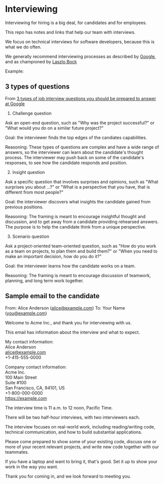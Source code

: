 # Interviewing

Interviewing for hiring is a big deal, for candidates and for employees.

This repo has notes and links that help our team with interviews.

We focus on technical interviews for software developers, because this is what we do often.

We generally recommend interviewing processes as described by [Google](https://google.com), and as championed by [Laszlo Bock](https://en.wikipedia.org/wiki/Laszlo_Bock)

Example:




## 3 types of questions

From [3 types of job interview questions you should be prepared to answer at Google](https://www.cnbc.com/2018/05/25/3-types-of-questions-google-asks-in-a-job-interview.html)

1. Challenge question

Ask an open-end question, such as "Why was the project successful?" or "What would you do on a similar future project?"

Goal: the interviewer finds the top edges of the candiates capabilities.

Reasoning: These types of questions are complex and have a wide range of answers, so the interviewer can learn about the candidate's thought process. The interviewer may push back on some of the candidate's responses, to see how the candidate responds and position.


2. Insight question

Ask a specific question that involves surprises and opinions, such as "What surprises you about …?" or "What is a perspective that you have, that is different from most people?"

Goal: the interviewer discovers what insights the candidate gained from previous positions.

Reasoning: The framing is meant to encourage insightful thought and discussion, and to get away from a candidate providing rehearsed answers. The purpose is to help the candidate think from a unique perspective.


3. Scenario question

Ask a project-oriented team-oriented question, such as "How do you work as a team on projects, to plan them and build them?" or "When you need to make an important decision, how do you do it?"

Goal: the interviewer learns how the candidate works on a team.

Reasoning: The framing is meant to encourage discussion of teamwork, planning, and long term work together.




## Sample email to the candidate

From: Alice Anderson (alice@example.com)
To: Your Name (you@example.com)

Welcome to Acme Inc., and thank you for interviewing with us.

This email has information about the interview and what to expect.

My contact information:<br>
Alice Anderson<br>
alice@example.com<br>
+1-415-555-0000
  
Company contact information:<br>
Acme Inc.<br>
100 Main Street<br>
Suite #100<br>
San Francisco, CA, 94101, US<br>
+1-800-000-0000<br>
https://example.com

The interview time is 11 a.m. to 12 noon, Pacific Time.

There will be two half-hour interviews, with two interviewers each. 

The interview focuses on real-world work, including reading/writing code,
technical communication, and how to build substantial applications.

Please come prepared to show some of your existing code,
discuss one or more of your recent relevant projects,
and write new code together with our teammates.

If you have a laptop and want to bring it, that's good.
Set it up to show your work in the way you want.

Thank you for coming in, and we look forward to meeting you.

